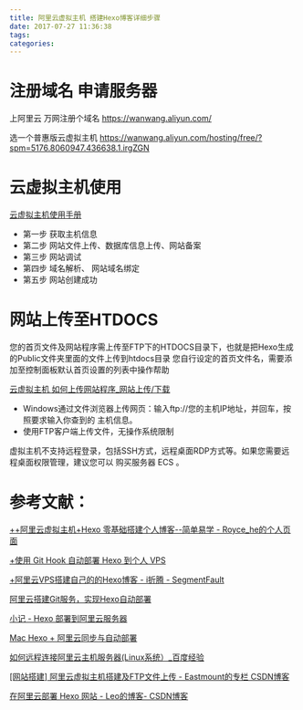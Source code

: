 ```yaml
---
title: 阿里云虚拟主机 搭建Hexo博客详细步骤
date: 2017-07-27 11:36:38
tags:
categories:
---
```


<!-- more -->

# 注册域名 申请服务器

上阿里云 万网注册个域名 https://wanwang.aliyun.com/

选一个普惠版云虚拟主机 https://wanwang.aliyun.com/hosting/free/?spm=5176.8060947.436638.1.irgZGN

# 云虚拟主机使用

[云虚拟主机使用手册](https://help.aliyun.com/knowledge_detail/36183.html)


- 第一步   获取主机信息	
- 第二步	网站文件上传、数据库信息上传、网站备案	
- 第三步	网站调试	
- 第四步	域名解析、 网站域名绑定
- 第五步	网站创建成功

# 网站上传至HTDOCS

您的首页文件及网站程序需上传至FTP下的HTDOCS目录下，也就是把Hexo生成的Public文件夹里面的文件上传到htdocs目录
您自行设定的首页文件名，需要添加至控制面板默认首页设置的列表中操作帮助

[云虚拟主机 如何上传网站程序_网站上传/下载](https://help.aliyun.com/knowledge_detail/36241.html)
 
- Windows通过文件浏览器上传网页：输入ftp://您的主机IP地址，并回车，按照要求输入你查到的 主机信息。
- 使用FTP客户端上传文件，无操作系统限制

 虚拟主机不支持远程登录，包括SSH方式，远程桌面RDP方式等。如果您需要远程桌面权限管理，建议您可以 购买服务器 ECS 。

# 参考文献：

[++阿里云虚拟主机+Hexo 零基础搭建个人博客--简单易学 - Royce_he的个人页面](https://my.oschina.net/roycehe/blog/807259)

[+使用 Git Hook 自动部署 Hexo 到个人 VPS](http://www.swiftyper.com/2016/04/17/deploy-hexo-with-git-hook/)

[+阿里云VPS搭建自己的的Hexo博客 - i折腾 - SegmentFault](https://segmentfault.com/a/1190000005723321)

[阿里云搭建Git服务，实现Hexo自动部署](https://imys.net/20160303/hexo-nginx-auto-deploy.html)

[小记 - Hexo 部署到阿里云服务器](http://lijundong.com/note-hexo-deploy-on-server/)

[Mac Hexo + 阿里云同步与自动部署](http://anyang-ai.com/2017/02/10/hexo/)

[如何远程连接阿里云主机服务器(Linux系统）_百度经验](http://jingyan.baidu.com/article/47a29f242b7c0ac014239915.html)

[[网站搭建] 阿里云虚拟主机搭建及FTP文件上传 - Eastmount的专栏 CSDN博客](http://blog.csdn.net/eastmount/article/details/52643702)

[在阿里云部署 Hexo 网站 - Leo的博客- CSDN博客](http://blog.csdn.net/lihao21/article/details/70188750)

